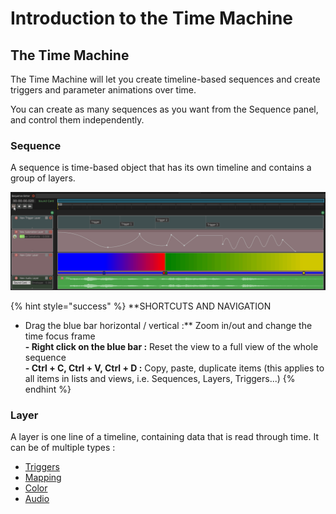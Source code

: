 # Introduction to the Time Machine

## The Time Machine

The Time Machine will let you create timeline-based sequences and create triggers and parameter animations over time.

You can create as many sequences as you want from the Sequence panel, and control them independently.

### Sequence

A sequence is time-based object that has its own timeline and contains a group of layers.

![](../.gitbook/assets/sequence.gif)

{% hint style="success" %}
**SHORTCUTS AND NAVIGATION  
- Drag the blue bar horizontal / vertical :** Zoom in/out and change the time focus frame  
**-  Right click on the blue bar :** Reset the view to a full view of the whole sequence  
**- Ctrl + C, Ctrl + V, Ctrl + D :** Copy, paste, duplicate items \(this applies to all items in lists and views, i.e. Sequences, Layers, Triggers...\)
{% endhint %}

### Layer

A layer is one line of a timeline, containing data that is read through time. It can be of multiple types :

* [Triggers](trigger-layer.md)
* [Mapping](../the-state-machine/mappings.md)
* [Color](color-layer.md)
* [Audio](audio-layer.md)


